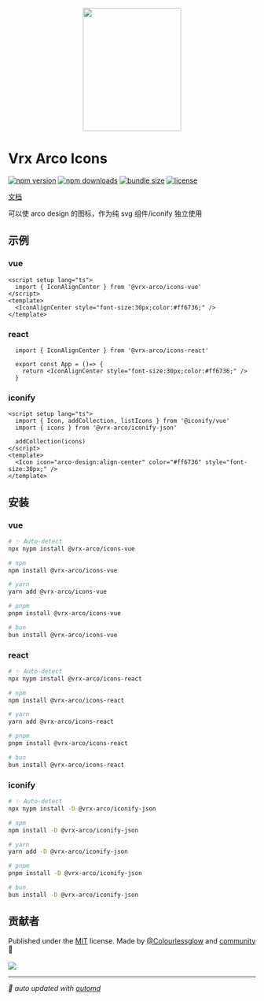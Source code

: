 <p align="center">
<img src="https://vrx-arco.github.io/arco-design-pro/favicon.svg" width="200" height="250">
</p>

# Vrx Arco Icons

<!-- automd:badges color="orange" license licenseBranch  bundlephobia packagephobia name="@vrx-arco/icons-vue" -->

[![npm version](https://img.shields.io/npm/v/@vrx-arco/icons-vue?color=orange)](https://npmjs.com/package/@vrx-arco/icons-vue)
[![npm downloads](https://img.shields.io/npm/dm/@vrx-arco/icons-vue?color=orange)](https://npmjs.com/package/@vrx-arco/icons-vue)
[![bundle size](https://img.shields.io/bundlephobia/minzip/@vrx-arco/icons-vue?color=orange)](https://bundlephobia.com/package/@vrx-arco/icons-vue)
[![license](https://img.shields.io/github/license/vrx-arco/icons?color=orange)](https://github.com/vrx-arco/icons/blob/true/LICENSE)

<!-- /automd -->



[文档](https://vrx-arco.github.io/icons/)

可以使 arco design 的图标，作为纯 svg 组件/iconify 独立使用

## 示例

### vue

```vue
<script setup lang="ts">
  import { IconAlignCenter } from '@vrx-arco/icons-vue'
</script>
<template>
  <IconAlignCenter style="font-size:30px;color:#ff6736;" />
</template>
```

### react

```tsx
  import { IconAlignCenter } from '@vrx-arco/icons-react'
  
  export const App = ()=> {
    return <IconAlignCenter style="font-size:30px;color:#ff6736;" />
  }
```

### iconify

```vue
<script setup lang="ts">
  import { Icon, addCollection, listIcons } from '@iconify/vue'
  import { icons } from '@vrx-arco/iconify-json'

  addCollection(icons)
</script>
<template>
  <Icon icon="arco-design:align-center" color="#ff6736" style="font-size:30px;" />
</template>
```

## 安装

### vue 

<!-- automd:pm-install name="@vrx-arco/icons-vue" -->

```sh
# ✨ Auto-detect
npx nypm install @vrx-arco/icons-vue

# npm
npm install @vrx-arco/icons-vue

# yarn
yarn add @vrx-arco/icons-vue

# pnpm
pnpm install @vrx-arco/icons-vue

# bun
bun install @vrx-arco/icons-vue
```

<!-- /automd -->

### react 

<!-- automd:pm-install name="@vrx-arco/icons-react" -->

```sh
# ✨ Auto-detect
npx nypm install @vrx-arco/icons-react

# npm
npm install @vrx-arco/icons-react

# yarn
yarn add @vrx-arco/icons-react

# pnpm
pnpm install @vrx-arco/icons-react

# bun
bun install @vrx-arco/icons-react
```

<!-- /automd -->

### iconify 

<!-- automd:pm-install name="@vrx-arco/iconify-json" dev -->

```sh
# ✨ Auto-detect
npx nypm install -D @vrx-arco/iconify-json

# npm
npm install -D @vrx-arco/iconify-json

# yarn
yarn add -D @vrx-arco/iconify-json

# pnpm
pnpm install -D @vrx-arco/iconify-json

# bun
bun install -D @vrx-arco/iconify-json
```

<!-- /automd -->

## 贡献者
<!-- automd:contributors author="Colourlessglow" license="MIT" -->

Published under the [MIT](https://github.com/vrx-arco/icons/blob/main/LICENSE) license.
Made by [@Colourlessglow](https://github.com/Colourlessglow) and [community](https://github.com/vrx-arco/icons/graphs/contributors) 💛
<br><br>
<a href="https://github.com/vrx-arco/icons/graphs/contributors">
<img src="https://contrib.rocks/image?repo=vrx-arco/icons" />
</a>

<!-- /automd -->

<!-- automd:with-automd -->

---

_🤖 auto updated with [automd](https://automd.unjs.io)_

<!-- /automd -->

